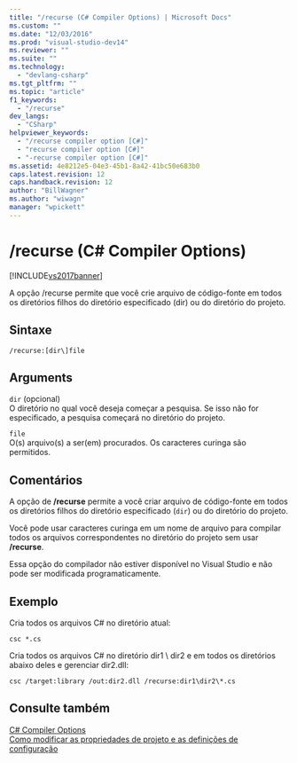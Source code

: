 ```yaml
---
title: "/recurse (C# Compiler Options) | Microsoft Docs"
ms.custom: ""
ms.date: "12/03/2016"
ms.prod: "visual-studio-dev14"
ms.reviewer: ""
ms.suite: ""
ms.technology: 
  - "devlang-csharp"
ms.tgt_pltfrm: ""
ms.topic: "article"
f1_keywords: 
  - "/recurse"
dev_langs: 
  - "CSharp"
helpviewer_keywords: 
  - "/recurse compiler option [C#]"
  - "recurse compiler option [C#]"
  - "-recurse compiler option [C#]"
ms.assetid: 4e8212e5-04e3-45b1-8a42-41bc50e683b0
caps.latest.revision: 12
caps.handback.revision: 12
author: "BillWagner"
ms.author: "wiwagn"
manager: "wpickett"
---
```

# /recurse (C# Compiler Options)
[!INCLUDE[vs2017banner](../../../csharp/includes/vs2017banner.md)]

A opção \/recurse permite que você crie arquivo de código\-fonte em todos os diretórios filhos do diretório especificado \(dir\) ou do diretório do projeto.  
  
## Sintaxe  
  
```  
/recurse:[dir\]file  
```  
  
## Arguments  
 `dir` \(opcional\)  
 O diretório no qual você deseja começar a pesquisa.  Se isso não for especificado, a pesquisa começará no diretório do projeto.  
  
 `file`  
 O\(s\) arquivo\(s\) a ser\(em\) procurados.  Os caracteres curinga são permitidos.  
  
## Comentários  
 A opção de **\/recurse** permite a você criar arquivo de código\-fonte em todos os diretórios filhos do diretório especificado \(`dir`\) ou do diretório do projeto.  
  
 Você pode usar caracteres curinga em um nome de arquivo para compilar todos os arquivos correspondentes no diretório do projeto sem usar **\/recurse**.  
  
 Essa opção do compilador não estiver disponível no Visual Studio e não pode ser modificada programaticamente.  
  
## Exemplo  
 Cria todos os arquivos C\# no diretório atual:  
  
```  
csc *.cs  
```  
  
 Cria todos os arquivos C\# no diretório dir1 \\ dir2 e em todos os diretórios abaixo deles e gerenciar dir2.dll:  
  
```  
csc /target:library /out:dir2.dll /recurse:dir1\dir2\*.cs  
```  
  
## Consulte também  
 [C\# Compiler Options](../../../csharp/language-reference/compiler-options/index.md)   
 [Como modificar as propriedades de projeto e as definições de configuração](http://msdn.microsoft.com/pt-br/e7184bc5-2f2b-4b4f-aa9a-3ecfcbc48b67)
